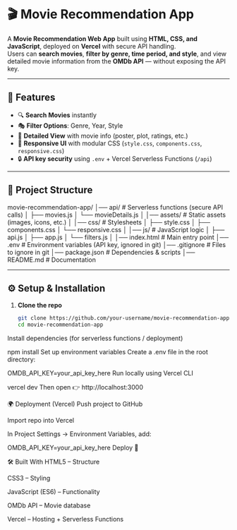 # 🎬 Movie Recommendation App

A **Movie Recommendation Web App** built using **HTML, CSS, and JavaScript**, deployed on **Vercel** with secure API handling.  
Users can **search movies**, **filter by genre, time period, and style**, and view detailed movie information from the **OMDb API** — without exposing the API key.

---

## 🚀 Features

- 🔍 **Search Movies** instantly  
- 🎭 **Filter Options**: Genre, Year, Style  
- 📖 **Detailed View** with movie info (poster, plot, ratings, etc.)  
- 🎨 **Responsive UI** with modular CSS (`style.css`, `components.css`, `responsive.css`)  
- 🔒 **API key security** using `.env` + Vercel Serverless Functions (`/api`)  

---

## 📂 Project Structure

movie-recommendation-app/
│── api/ # Serverless functions (secure API calls)
│ ├── movies.js
│ └── movieDetails.js
│
│── assets/ # Static assets (images, icons, etc.)
│
│── css/ # Stylesheets
│ ├── style.css
│ ├── components.css
│ └── responsive.css
│
│── js/ # JavaScript logic
│ ├── api.js
│ ├── app.js
│ └── filters.js
│
│── index.html # Main entry point
│── .env # Environment variables (API key, ignored in git)
│── .gitignore # Files to ignore in git
│── package.json # Dependencies & scripts
│── README.md # Documentation


---

## ⚙️ Setup & Installation

1. **Clone the repo**
   ```bash
   git clone https://github.com/your-username/movie-recommendation-app.git
   cd movie-recommendation-app
Install dependencies (for serverless functions / deployment)


npm install
Set up environment variables
Create a .env file in the root directory:


OMDB_API_KEY=your_api_key_here
Run locally using Vercel CLI


vercel dev
Then open 👉 http://localhost:3000

🌍 Deployment (Vercel)
Push project to GitHub

Import repo into Vercel

In Project Settings → Environment Variables, add:

OMDB_API_KEY=your_api_key_here
Deploy 🎉


🛠️ Built With
HTML5 – Structure

CSS3 – Styling

JavaScript (ES6) – Functionality

OMDb API – Movie database

Vercel – Hosting + Serverless Functions